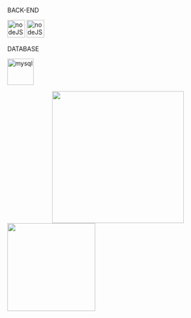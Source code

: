 <div>
  <div class="backend" align="left">
    <p>BACK-END<p/>
    <img src="https://img.icons8.com/?size=100&id=hsPbhkOH4FMe&format=png&color=000000" alt="nodeJS" width="40"/>
    <img src="https://img.icons8.com/?size=100&id=WNoJgbzDr3i2&format=png&color=000000" alt="nodeJS" width="40"/>
  </div>
  <div class="database" align="left"> 
    <p>DATABASE<p/>
    <img src="https://img.icons8.com/?size=100&id=UFXRpPFebwa2&format=png&color=000000" alt="mysql" width="60"/>
  <div/>
</div>

<div align="center">
  <img src="https://media.tenor.com/d22Jj6OezUsAAAAi/isekai-quartet-anime.gif" width="300"/>
</div>
<div>
  <img src="https://wifflegif.com/tags/23024-ozzy-osbourne-gifs?page=0" width="200"/>
</div>








